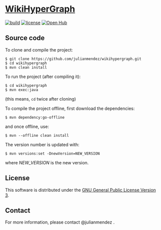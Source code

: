 # [WikiHyperGraph](https://julianmendez.github.io/wikihypergraph/)

[![build](https://travis-ci.org/julianmendez/wikihypergraph.png?branch=master)](https://travis-ci.org/julianmendez/wikihypergraph)
[![license](https://img.shields.io/badge/license-LGPL%203.0-blue.svg)](https://www.gnu.org/licenses/lgpl-3.0.txt)
[![Open Hub](https://www.openhub.net/p/wikihypergraph/widgets/project_thin_badge.gif)](https://www.openhub.net/p/wikihypergraph)


## Source code

To clone and compile the project:

```
$ git clone https://github.com/julianmendez/wikihypergraph.git
$ cd wikihypergraph
$ mvn clean install
```

To run the project (after compiling it):

```
$ cd wikihypergraph
$ mvn exec:java
```

(this means, `cd` twice after cloning)

To compile the project offline, first download the dependencies:

```
$ mvn dependency:go-offline
```

and once offline, use:

```
$ mvn --offline clean install
```

The version number is updated with:

```
$ mvn versions:set -DnewVersion=NEW_VERSION
```

where *NEW_VERSION* is the new version.


## License

This software is distributed under the [GNU General Public License Version 3](https://www.gnu.org/licenses/gpl-3.0.txt).


## Contact

For more information, please contact @julianmendez .


